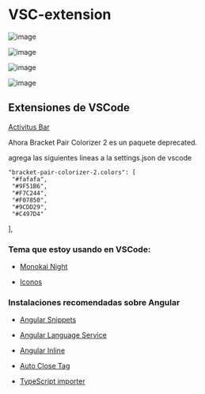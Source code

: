 # VSC-extension


![image](https://user-images.githubusercontent.com/67627523/165041943-57f423e8-01dd-4a85-8fc7-a74520e1a042.png)

![image](https://user-images.githubusercontent.com/67627523/165042072-25e4383f-72af-4bde-90fa-15ab776458a3.png)

![image](https://user-images.githubusercontent.com/67627523/165042246-819f4db3-b9ea-4ff3-a2de-65229043bb39.png)

![image](https://user-images.githubusercontent.com/67627523/165042371-1860dadc-9abc-489e-be6f-37e4acd24584.png)

## Extensiones de VSCode
[Activitus Bar](https://marketplace.visualstudio.com/items?itemName=Gruntfuggly.activitusbar)


Ahora Bracket Pair Colorizer 2 es un paquete deprecated.

agrega las siguientes lineas a la settings.json de vscode

    "bracket-pair-colorizer-2.colors": [
     "#fafafa",
     "#9F51B6",
     "#F7C244",
     "#F07850",
     "#9CDD29",
     "#C497D4"
   ],
   
   ### Tema que estoy usando en VSCode:

* [Monokai Night](https://marketplace.visualstudio.com/items?itemName=fabiospampinato.vscode-monokai-night)

* [Iconos](https://marketplace.visualstudio.com/items?itemName=PKief.material-icon-theme)

### Instalaciones recomendadas sobre Angular
* [Angular Snippets](https://marketplace.visualstudio.com/items?itemName=Mikael.Angular-BeastCode)

* [Angular Language Service](https://marketplace.visualstudio.com/items?itemName=Angular.ng-template)

* [Angular Inline](https://marketplace.visualstudio.com/items?itemName=natewallace.angular2-inline)

* [Auto Close Tag](https://marketplace.visualstudio.com/items?itemName=formulahendry.auto-close-tag)

* [TypeScript importer](https://marketplace.visualstudio.com/items?itemName=pmneo.tsimporter)




